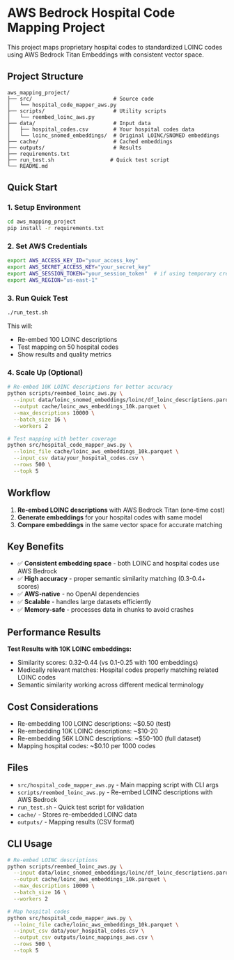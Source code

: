 # AWS Bedrock Hospital Code Mapping Project

This project maps proprietary hospital codes to standardized LOINC codes using AWS Bedrock Titan Embeddings with consistent vector space.

## Project Structure

```
aws_mapping_project/
├── src/                          # Source code
│   └── hospital_code_mapper_aws.py
├── scripts/                      # Utility scripts
│   └── reembed_loinc_aws.py
├── data/                         # Input data
│   ├── hospital_codes.csv        # Your hospital codes data
│   └── loinc_snomed_embeddings/  # Original LOINC/SNOMED embeddings
├── cache/                        # Cached embeddings
├── outputs/                      # Results
├── requirements.txt
├── run_test.sh                  # Quick test script
└── README.md
```

## Quick Start

### 1. Setup Environment

```bash
cd aws_mapping_project
pip install -r requirements.txt
```

### 2. Set AWS Credentials

```bash
export AWS_ACCESS_KEY_ID="your_access_key"
export AWS_SECRET_ACCESS_KEY="your_secret_key"
export AWS_SESSION_TOKEN="your_session_token"  # if using temporary credentials
export AWS_REGION="us-east-1"
```

### 3. Run Quick Test

```bash
./run_test.sh
```

This will:

- Re-embed 100 LOINC descriptions
- Test mapping on 50 hospital codes
- Show results and quality metrics

### 4. Scale Up (Optional)

```bash
# Re-embed 10K LOINC descriptions for better accuracy
python scripts/reembed_loinc_aws.py \
  --input data/loinc_snomed_embeddings/loinc/df_loinc_descriptions.parquet \
  --output cache/loinc_aws_embeddings_10k.parquet \
  --max_descriptions 10000 \
  --batch_size 16 \
  --workers 2

# Test mapping with better coverage
python src/hospital_code_mapper_aws.py \
  --loinc_file cache/loinc_aws_embeddings_10k.parquet \
  --input_csv data/your_hospital_codes.csv \
  --rows 500 \
  --topk 5
```

## Workflow

1. **Re-embed LOINC descriptions** with AWS Bedrock Titan (one-time cost)
2. **Generate embeddings** for your hospital codes with same model
3. **Compare embeddings** in the same vector space for accurate matching

## Key Benefits

- ✅ **Consistent embedding space** - both LOINC and hospital codes use AWS Bedrock
- ✅ **High accuracy** - proper semantic similarity matching (0.3-0.4+ scores)
- ✅ **AWS-native** - no OpenAI dependencies
- ✅ **Scalable** - handles large datasets efficiently
- ✅ **Memory-safe** - processes data in chunks to avoid crashes

## Performance Results

**Test Results with 10K LOINC embeddings:**

- Similarity scores: 0.32-0.44 (vs 0.1-0.25 with 100 embeddings)
- Medically relevant matches: Hospital codes properly matching related LOINC codes
- Semantic similarity working across different medical terminology

## Cost Considerations

- Re-embedding 100 LOINC descriptions: ~$0.50 (test)
- Re-embedding 10K LOINC descriptions: ~$10-20
- Re-embedding 56K LOINC descriptions: ~$50-100 (full dataset)
- Mapping hospital codes: ~$0.10 per 1000 codes

## Files

- `src/hospital_code_mapper_aws.py` - Main mapping script with CLI args
- `scripts/reembed_loinc_aws.py` - Re-embed LOINC descriptions with AWS Bedrock
- `run_test.sh` - Quick test script for validation
- `cache/` - Stores re-embedded LOINC data
- `outputs/` - Mapping results (CSV format)

## CLI Usage

```bash
# Re-embed LOINC descriptions
python scripts/reembed_loinc_aws.py \
  --input data/loinc_snomed_embeddings/loinc/df_loinc_descriptions.parquet \
  --output cache/loinc_aws_embeddings_10k.parquet \
  --max_descriptions 10000 \
  --batch_size 16 \
  --workers 2

# Map hospital codes
python src/hospital_code_mapper_aws.py \
  --loinc_file cache/loinc_aws_embeddings_10k.parquet \
  --input_csv data/your_hospital_codes.csv \
  --output_csv outputs/loinc_mappings_aws.csv \
  --rows 500 \
  --topk 5
```
